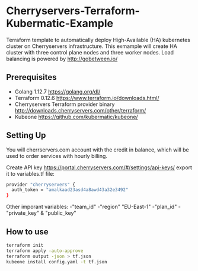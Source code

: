 # Cherryservers-Terraform-Kubermatic-Example

Terraform template to automatically deploy High-Available (HA) kubernetes cluster on Cherryservers infrastructure. 
This exmample will create HA cluster with three control plane nodes and three worker nodes.
Load balancing is powered by <http://gobetween.io/>

## Prerequisites

- Golang 1.12.7 <https://golang.org/dl/>
- Terraform 0.12.6 <https://www.terraform.io/downloads.html/>
- Cherryservers Terraform provider binary <http://downloads.cherryservers.com/other/terraform/>
- Kubeone <https://github.com/kubermatic/kubeone/>

## Setting Up 

You will cherrservers.com account with the credit in balance, which will be used to order services with hourly billing.

Create API key <https://portal.cherryservers.com/#/settings/api-keys/>
export it to variables.tf file:

```sh
provider "cherryservers" {
  auth_token = "amalkaad23asd4a8awd43a32e3492"
}
```

Other imporant variables:
-"team_id"
-"region" "EU-East-1"
-"plan_id"
-"private_key" & "public_key"

## How to use

```sh
terraform init
terraform apply -auto-approve
terraform output -json > tf.json
kubeone install config.yaml -t tf.json
```
